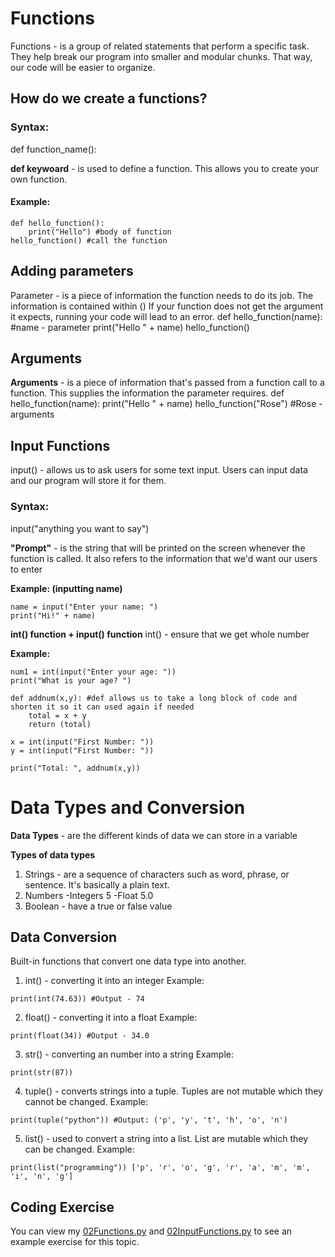 # Functions
Functions - is a group of related statements that perform a specific task. They help break our program into smaller
and modular chunks. That way, our code will be easier to organize.

## How do we create a functions? 
### Syntax:
def function_name():

**def keywoard** - is used to define a function. This allows you to create your own function.
#### Example:
```
def hello_function():
    print("Hello") #body of function
hello_function() #call the function
```

## Adding parameters 
Parameter - is a piece of information the function needs to do its job. The information is contained within ()
If your function does not get the argument it expects, running your code will lead to an error.
def hello_function(name): #name - parameter
    print("Hello " + name)
hello_function()

## Arguments
**Arguments** - is a piece of information that's passed from a function call to a function. This supplies the information the parameter requires.
def hello_function(name):
    print("Hello " + name) 
hello_function("Rose") #Rose - arguments

## Input Functions 
input() - allows us to ask users for some text input. Users can input data and our program will store it for them.

### Syntax:
input("anything you want to say") 

**"Prompt"** - is the string that will be printed on the screen whenever the function is called. 
It also refers to the information that we'd want our users to enter

**Example: (inputting name)**
```
name = input("Enter your name: ") 
print("Hi!" + name)
```
**int() function + input() function**
int() - ensure that we get whole number

**Example:**
```
num1 = int(input("Enter your age: "))
print("What is your age? ")
```
```
def addnum(x,y): #def allows us to take a long block of code and shorten it so it can used again if needed
    total = x + y
    return (total)

x = int(input("First Number: "))
y = int(input("First Number: "))

print("Total: ", addnum(x,y))
```

# Data Types and Conversion
**Data Types** - are the different kinds of data we can store in a variable

**Types of data types**
1. Strings - are a sequence of characters such as word, phrase, or sentence. It's basically a plain text.
2. Numbers 
    -Integers 5
    -Float 5.0
3. Boolean - have a true or false value

## Data Conversion 
Built-in functions that convert one data type into another.
1. int() - converting it into an integer
Example:
```
print(int(74.63)) #Output - 74
```
2. float() - converting it into a float
Example:
```
print(float(34)) #Output - 34.0
```
3. str() - converting an number into a string
Example:
```
print(str(87))
```
4. tuple() -  converts strings into a tuple. Tuples are not mutable which they cannot be changed.
Example:
```
print(tuple("python")) #Output: ('p', 'y', 't', 'h', 'o', 'n')
```
5. list() - used to convert a string into a list. List are mutable which they can be changed.
Example:
```
print(list("programming")) ['p', 'r', 'o', 'g', 'r', 'a', 'm', 'm', 'i', 'n', 'g']
```

## Coding Exercise
You can view my [02Functions.py](https://github.com/AbbeyIT/Python-Beginner-Notes/blob/main/Coding-Exercise/02Functions.py) and [02InputFunctions.py](https://github.com/AbbeyIT/Python-Beginner-Notes/blob/main/Coding-Exercise/02InputFunctions.py) to see an example exercise for this topic.
